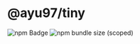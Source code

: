 # @ayu97/tiny



![npm Badge](https://img.shields.io/badge/npm-v1.0.0-blue)
![npm bundle size (scoped)](https://img.shields.io/bundlephobia/min/@cycle/core)
